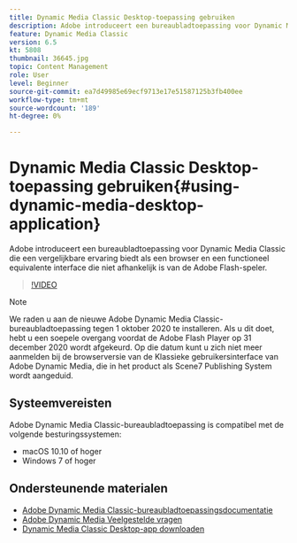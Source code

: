 ```yaml
---
title: Dynamic Media Classic Desktop-toepassing gebruiken
description: Adobe introduceert een bureaubladtoepassing voor Dynamic Media Classic-gebruikers die niet langer afhankelijk zijn van Adobe Flash-technologie in de browser.
feature: Dynamic Media Classic
version: 6.5
kt: 5808
thumbnail: 36645.jpg
topic: Content Management
role: User
level: Beginner
source-git-commit: ea7d49985e69ecf9713e17e51587125b3fb400ee
workflow-type: tm+mt
source-wordcount: '189'
ht-degree: 0%

---
```



# Dynamic Media Classic Desktop-toepassing gebruiken{#using-dynamic-media-desktop-application}

Adobe introduceert een bureaubladtoepassing voor Dynamic Media Classic die een vergelijkbare ervaring biedt als een browser en een functioneel equivalente interface die niet afhankelijk is van de Adobe Flash-speler.

>[!VIDEO](https://video.tv.adobe.com/v/36645/?quality=12&learn=on)

>[!NOTE]
>
> We raden u aan de nieuwe Adobe Dynamic Media Classic-bureaubladtoepassing tegen 1 oktober 2020 te installeren. Als u dit doet, hebt u een soepele overgang voordat de Adobe Flash Player op 31 december 2020 wordt afgekeurd. Op die datum kunt u zich niet meer aanmelden bij de browserversie van de Klassieke gebruikersinterface van Adobe Dynamic Media, die in het product als Scene7 Publishing System wordt aangeduid.

## Systeemvereisten

Adobe Dynamic Media Classic-bureaubladtoepassing is compatibel met de volgende besturingssystemen:

* macOS 10.10 of hoger
* Windows 7 of hoger

## Ondersteunende materialen

* [Adobe Dynamic Media Classic-bureaubladtoepassingsdocumentatie](https://experienceleague.adobe.com/docs/dynamic-media-classic/using/intro/dynamic-media-classic-desktop-app.html)
* [Adobe Dynamic Media Veelgestelde vragen](https://experienceleague.adobe.com/docs/dynamic-media-classic/using/new-ui-2020.html)
* [Dynamic Media Classic Desktop-app downloaden](https://experienceleague.adobe.com/docs/dynamic-media-classic/using/new-ui-2020.html)